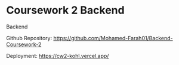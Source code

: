 # Coursework 2 Backend
Backend

Github Repository: https://github.com/Mohamed-Farah01/Backend-Coursework-2

Deployment: https://cw2-kohl.vercel.app/
 
